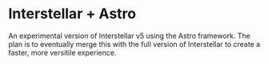 # Interstellar + Astro
An experimental version of Interstellar v5 using the Astro framework. The plan is to eventually merge this with the full version of Interstellar to create a faster, more versitile experience.
